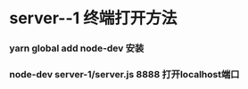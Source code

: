 # server--1 终端打开方法

### yarn global add node-dev  安装
### node-dev server-1/server.js 8888  打开localhost端口
